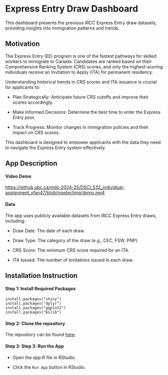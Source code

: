 # Express Entry Draw Dashboard

This dashboard presents the previous IRCC Express Entry draw datasets, providing insights into immigration patterns and trends.

## Motivation

The Express Entry (EE) program is one of the fastest pathways for skilled workers to immigrate to Canada. Candidates are ranked based on their Comprehensive Ranking System (CRS) scores, and only the highest-scoring individuals receive an Invitation to Apply (ITA) for permanent residency.

Understanding historical trends in CRS scores and ITA issuance is crucial for applicants to:

-   Plan Strategically: Anticipate future CRS cutoffs and improve their scores accordingly.

-   Make Informed Decisions: Determine the best time to enter the Express Entry pool.

-   Track Progress: Monitor changes in immigration policies and their impact on CRS scores.

This dashboard is designed to empower applicants with the data they need to navigate the Express Entry system effectively.

## App Description

#### Video Demo

https://github.ubc.ca/mds-2024-25/DSCI_532_individual-assignment_yfan47/blob/master/img/demo.mp4

#### Data

The app uses publicly available datasets from IRCC Express Entry draws, including:

-   Draw Date: The date of each draw.

-   Draw Type: The category of the draw (e.g., CEC, FSW, PNP).

-   CRS Score: The minimum CRS score required for an ITA.

-   ITA Issued: The number of invitations issued in each draw.

## Installation Instruction

#### Step 1: Install Required Packages

```{r}
install.packages("shiny") 
install.packages("dplyr") 
install.packages("ggplot2") 
install.packages("bslib")
```

#### Step 2: Clone the repository

The repository can be found [here](https://github.ubc.ca/mds-2024-25/DSCI_532_individual-assignment_yfan47).

#### Step 3: Step 3: Run the App

-   Open the app.R file in RStudio.

-   Click the `Run App` button in RStudio.
